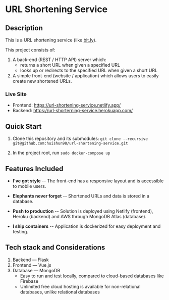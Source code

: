 
# URL Shortening Service

## Description
This is a URL shortening service (like [bit.ly](https://bit.ly)).

This project consists of:
1. A back-end (REST / HTTP API) server which:
    * returns a short URL when given a specified URL
    * looks up or redirects to the specified URL when given a short URL
2. A simple front-end (website / application) which allows users to easily create new shortened URLs.

### Live Site
* Frontend: https://url-shortening-service.netlify.app/
* Backend: https://url-shorterning-service.herokuapp.com/

## Quick Start

1. Clone this repository and its submodules: `git clone --recursive git@github.com:huishun98/url-shortening-service.git`
<!-- To update submodules, run `git submodule update --remote --merge` -->
2. In the project root, run `sudo docker-compose up`

## Features Included

- **I've got style** -- The front-end has a responsive layout and is accessible to mobile users.

- **Elephants never forget** -- Shortened URLs and data is stored in a database.

- **Push to production** -- Solution is deployed using Netlify (frontend), Heroku (backend) and AWS through MongoDB Atlas (database).

- **I ship containers** -- Application is dockerized for easy deployment and testing.

<!-- - **Tried and tested** -- Write a few unit / functional tests, or even an API canary. -->

## Tech stack and Considerations
1. Backend — Flask
2. Frontend — Vue.js
3. Database — MongoDB
    * Easy to run and test locally, compared to cloud-based databases like Firebase
    * Unlimited free cloud hosting is available for non-relational databases, unlike relational databases
